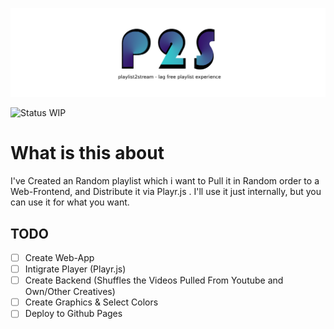 ![Logo](./assets/banner.png)

![Status WIP](https://img.shields.io/badge/Status-WIP-ff00aa)
# What is this about

I've Created an Random playlist which i want to Pull it in Random order to a Web-Frontend, and Distribute it via Playr.js . I'll use it just internally, but you can use it for what you want.







## TODO

- [ ] Create Web-App
- [ ] Intigrate Player (Playr.js)
- [ ] Create Backend (Shuffles the Videos Pulled From Youtube and Own/Other Creatives)
- [ ] Create Graphics & Select Colors
- [ ] Deploy to Github Pages
